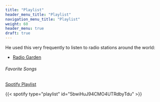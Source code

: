 ```yaml
---
title: "Playlist"
header_menu_title: "Playlist"
navigation_menu_title: "Playlist"
weight: 60
header_menu: true
draft: true
---
```


He used this very frequently to listen to radio stations around the world:  
- [Radio Garden](https://radio.garden/)

###### Favorite Songs  
[Spotify Playlist](https://open.spotify.com/embed/playlist/5bwiHuJ94CMO4UTRdbyTdu)

{{< spotify type="playlist" id="5bwiHuJ94CMO4UTRdbyTdu" >}}
